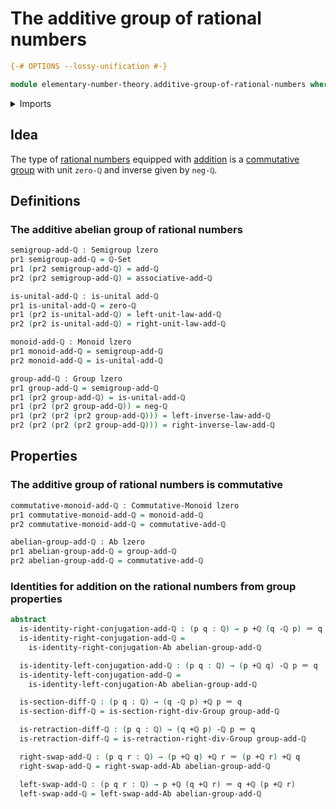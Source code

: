 # The additive group of rational numbers

```agda
{-# OPTIONS --lossy-unification #-}

module elementary-number-theory.additive-group-of-rational-numbers where
```

<details><summary>Imports</summary>

```agda
open import elementary-number-theory.addition-rational-numbers
open import elementary-number-theory.difference-rational-numbers
open import elementary-number-theory.rational-numbers

open import foundation.dependent-pair-types
open import foundation.identity-types
open import foundation.unital-binary-operations
open import foundation.universe-levels

open import group-theory.abelian-groups
open import group-theory.commutative-monoids
open import group-theory.groups
open import group-theory.monoids
open import group-theory.semigroups
```

</details>

## Idea

The type of [rational numbers](elementary-number-theory.rational-numbers.md)
equipped with [addition](elementary-number-theory.addition-rational-numbers.md)
is a [commutative group](group-theory.abelian-groups.md) with unit `zero-ℚ` and
inverse given by `neg-ℚ`.

## Definitions

### The additive abelian group of rational numbers

```agda
semigroup-add-ℚ : Semigroup lzero
pr1 semigroup-add-ℚ = ℚ-Set
pr1 (pr2 semigroup-add-ℚ) = add-ℚ
pr2 (pr2 semigroup-add-ℚ) = associative-add-ℚ

is-unital-add-ℚ : is-unital add-ℚ
pr1 is-unital-add-ℚ = zero-ℚ
pr1 (pr2 is-unital-add-ℚ) = left-unit-law-add-ℚ
pr2 (pr2 is-unital-add-ℚ) = right-unit-law-add-ℚ

monoid-add-ℚ : Monoid lzero
pr1 monoid-add-ℚ = semigroup-add-ℚ
pr2 monoid-add-ℚ = is-unital-add-ℚ

group-add-ℚ : Group lzero
pr1 group-add-ℚ = semigroup-add-ℚ
pr1 (pr2 group-add-ℚ) = is-unital-add-ℚ
pr1 (pr2 (pr2 group-add-ℚ)) = neg-ℚ
pr1 (pr2 (pr2 (pr2 group-add-ℚ))) = left-inverse-law-add-ℚ
pr2 (pr2 (pr2 (pr2 group-add-ℚ))) = right-inverse-law-add-ℚ
```

## Properties

### The additive group of rational numbers is commutative

```agda
commutative-monoid-add-ℚ : Commutative-Monoid lzero
pr1 commutative-monoid-add-ℚ = monoid-add-ℚ
pr2 commutative-monoid-add-ℚ = commutative-add-ℚ

abelian-group-add-ℚ : Ab lzero
pr1 abelian-group-add-ℚ = group-add-ℚ
pr2 abelian-group-add-ℚ = commutative-add-ℚ
```

### Identities for addition on the rational numbers from group properties

```agda
abstract
  is-identity-right-conjugation-add-ℚ : (p q : ℚ) → p +ℚ (q -ℚ p) ＝ q
  is-identity-right-conjugation-add-ℚ =
    is-identity-right-conjugation-Ab abelian-group-add-ℚ

  is-identity-left-conjugation-add-ℚ : (p q : ℚ) → (p +ℚ q) -ℚ p ＝ q
  is-identity-left-conjugation-add-ℚ =
    is-identity-left-conjugation-Ab abelian-group-add-ℚ

  is-section-diff-ℚ : (p q : ℚ) → (q -ℚ p) +ℚ p ＝ q
  is-section-diff-ℚ = is-section-right-div-Group group-add-ℚ

  is-retraction-diff-ℚ : (p q : ℚ) → (q +ℚ p) -ℚ p ＝ q
  is-retraction-diff-ℚ = is-retraction-right-div-Group group-add-ℚ

  right-swap-add-ℚ : (p q r : ℚ) → (p +ℚ q) +ℚ r ＝ (p +ℚ r) +ℚ q
  right-swap-add-ℚ = right-swap-add-Ab abelian-group-add-ℚ

  left-swap-add-ℚ : (p q r : ℚ) → p +ℚ (q +ℚ r) ＝ q +ℚ (p +ℚ r)
  left-swap-add-ℚ = left-swap-add-Ab abelian-group-add-ℚ
```
